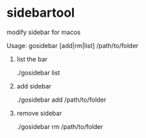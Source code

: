 # sidebartool

modify sidebar for macos

Usage:
gosidebar [add|rm|list] /path/to/folder

1. list the bar

    ./gosidebar list


2. add sidebar

    ./gosidebar add /path/to/folder


3. remove sidebar

    ./gosidebar rm /path/to/folder